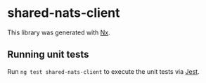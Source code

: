 # shared-nats-client

This library was generated with [Nx](https://nx.dev).

## Running unit tests

Run `ng test shared-nats-client` to execute the unit tests via [Jest](https://jestjs.io).
